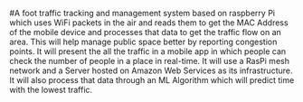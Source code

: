 #A foot traffic tracking and management system based on raspberry Pi which uses WiFi packets in the air and reads them to get the MAC Address of the mobile device and processes that data to get the traffic flow on an area. This will help manage public space better by reporting congestion points. It will present the all the traffic in a mobile app in which people can check the number of people in a place in real-time. It will use a RasPi mesh network and a Server hosted on Amazon Web Services as its infrastructure. It will also process that data through an ML Algorithm which will predict time with the lowest traffic.
